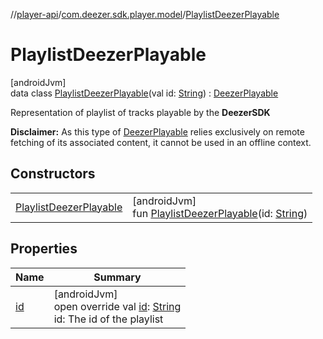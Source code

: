 //[player-api](../../../index.md)/[com.deezer.sdk.player.model](../index.md)/[PlaylistDeezerPlayable](index.md)

# PlaylistDeezerPlayable

[androidJvm]\
data class [PlaylistDeezerPlayable](index.md)(val id: [String](https://kotlinlang.org/api/latest/jvm/stdlib/kotlin/-string/index.html)) : [DeezerPlayable](../-deezer-playable/index.md)

Representation of playlist of tracks playable by the **DeezerSDK**

**Disclaimer:** As this type of [DeezerPlayable](../-deezer-playable/index.md) relies exclusively on remote fetching of its associated content, it cannot be used in an offline context.

## Constructors

|                                                        |                                                                                                                                                                   |
| ------------------------------------------------------ | ----------------------------------------------------------------------------------------------------------------------------------------------------------------- |
| [PlaylistDeezerPlayable](-playlist-deezer-playable.md) | [androidJvm]<br/>fun [PlaylistDeezerPlayable](-playlist-deezer-playable.md)(id: [String](https://kotlinlang.org/api/latest/jvm/stdlib/kotlin/-string/index.html)) |

## Properties

| Name        | Summary                                                                                                                                                         |
| ----------- | --------------------------------------------------------------------------------------------------------------------------------------------------------------- |
| [id](id.md) | [androidJvm]<br/>open override val [id](id.md): [String](https://kotlinlang.org/api/latest/jvm/stdlib/kotlin/-string/index.html)<br/>id: The id of the playlist |
